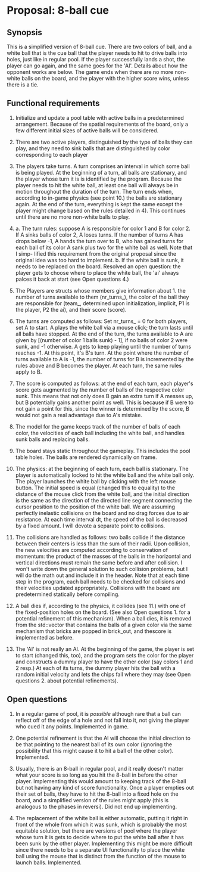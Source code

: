 # Proposal: 8-ball cue

## Synopsis
This is a simplified version of 8-ball cue. There are two colors of ball, and a 
white ball that is the cue ball that the player needs to hit to drive balls into
holes, just like in regular pool. If the player successfully lands a shot, the 
player can go again, and the same goes for the 'AI'. Details about how the 
opponent works are below. The game ends when there are no more non-white balls 
on the board, and the player with the higher score wins, unless there is a tie.


## Functional requirements

1. Initialize and update a pool table with active balls in a predetermined 
arrangement. Because of the spatial requirements of the board, only a few 
different initial sizes of active balls will be considered. 
	
2. There are two active players, distinguished by the type of balls they can 
play, and they need to sink balls that are distinguished by color corresponding
to each player

3. The players take turns. A turn comprises an interval in which some ball is 
being played. At the beginning of a turn, all balls are stationary, and the 
player whose turn it is is identified by the program. Because the player needs 
to hit the white ball, at least one ball will always be in motion throughout the
duration of the turn. The turn ends when, according to in-game physics 
(see point 10.) the balls are stationary again. At the end of the turn, 
everything is kept the same except the player might change based on the rules 
detailed in 4). This continues until there are no more non-white balls to play.
	
4. a. The turn rules: suppose A is responsible for color 1 and B for color 2. 
If A sinks balls of color 2, A loses turns. If the number of turns 
A has drops below -1, A hands the turn over to B, who has gained turns for each 
ball of its color A sank plus two for the white ball as well. Note that I simp-
lified this requirement from the original proposal since the original idea
was too hard to implement.
b. If the white ball is sunk, it needs to be replaced on the board. Resolved
an open question: the player gets to choose where to place the white ball, the 
'ai' always palces it back at start (see Open questions 4.)

5. The Players are structs whose members give information about 1. the number of
turns available to them (nr_turns_), the color of the ball they are responsible
for (team_, determined upon initialization, implicit, P1 is the player, P2 the 
ai), and their score (score).

6. The turns are computed as follows: Set nr_turns_ = 0 for both players, set A 
to start. A plays the white ball via a mouse click; the turn lasts until all 
balls have stopped. At the end of the turn, the turns available to A are given 
by [(number of color 1 balls sunk) - 1], if no balls of color 2 were sunk, 
and -1 otherwise. A gets to keep playing until the number of turns reaches -1. 
At this point, it's B's turn. At the point where the number of turns available 
to A is -1, the number of turns for B is incremented by the rules above and B 
becomes the player. At each turn, the same rules apply to B.  

7. The score is computed as follows: at the end of each turn, each player's 
score gets augmented by the number of balls of the respective color sunk. 
This means that not only does B gain an extra turn if A messes up, but B 
potentially gains another point as well. This is because if B were to not gain 
a point for this, since the winner is determined by the score, B would not gain 
a real advantage due to A's mistake.

8. The model for the game keeps track of the number of balls of each color, the
velocities of each ball including the white ball, and handles sunk balls and
replacing balls.

9. The board stays static throughout the gameplay. This includes the pool table 
holes. The balls are rendered dynamically on frame.

10. The physics: at the beginning of each turn, each ball is stationary. 
The player is automatically locked to hit the white ball and the white ball 
only. The player launches the white ball by clicking with the left mouse button.
The initial speed is equal (changed this to equality) to the distance of the 
mouse click from the white ball, and the initial direction is the same as the 
direction of the directed line segment connecting the cursor position to the 
position of the white ball. We are assuming perfectly inelastic collisions on 
the board and no drag forces due to air resistance. At each time interval dt, 
the speed of the ball is decreased by a fixed amount. I will devote a separate 
point to collisions.

11. The collisions are handled as follows: two balls collide if the distance 
between their centers is less than the sum of their radii. Upon collision, the 
new velocities are computed according to conservation of momentum: the product 
of the masses of the balls in the horizontal and vertical directions must remain
the same before and after collision. I won't write down the general solution to 
such collision problems, but I will do the math out and include it in the
header. Note that at each time step in the program, each ball needs to be 
checked for collisions and their velocities updated appropriately. Collisions 
with the board are predetermined statically before compiling.
12. A ball dies if, according to the physics, it collides (see 11.) with one of 
the fixed-position holes on the board. (See also Open questions 1. for a 
potential refinement of this mechanism). When a ball dies, it is removed from 
the std::vector that contains the balls of a given color via the same mechanism 
that bricks are popped in brick_out, and thescore is implemented as before.
	
13. The 'AI' is not really an AI. At the beginning of the game, the player 
is set to start (changed this, too), and the program sets the color for the 
player and constructs a dummy player to have the other color (say colors 1 and 
2 resp.) At each of its turns, the dummy player hits the ball with a random 
initial velocity and lets the chips fall where they may (see
Open questions 2. about potential refinements).

## Open questions

1. In a regular game of pool, it is *possible* although rare that a ball can 
reflect off of the edge of a hole and not fall into it, not giving the player 
who cued it any points. Implemented in game.
2. One potential refinement is that the AI will choose the initial direction to 
be that pointing to the nearest ball of its own color (ignoring the possibility 
that this might cause it to hit a ball of the other color). Implemented.

3. Usually, there is an 8-ball in regular pool, and it really doesn't matter 
what your score is so long as you hit the 8-ball in before the other player. 
Implementing this would amount to keeping track of the 8-ball but not having any
kind of score functionality. Once a player empties out their set of balls, they 
have to hit the 8-ball into a fixed hole on the board, and a simplified version
of the rules might apply (this is analogous to the phases in reversi). Did not
end up implementing. 
	
4. The replacement of the white ball is either automatic, putting it right in 
front of the whole from which it was sunk, which is probably the most equitable 
solution, but there are versions of pool where the player whose turn it is gets 
to decide where to put the white ball after it has been sunk by the other 
player. Implementing this might be more difficult since there needs to be a 
separate UI functionality to place the white ball using the mouse that is 
distinct from the function of the mouse to launch balls. Implemented.